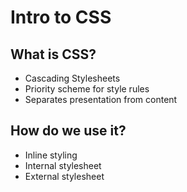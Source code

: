 # Intro to CSS

## What is CSS?
- Cascading Stylesheets
- Priority scheme for style rules
- Separates presentation from content

## How do we use it?
- Inline styling
- Internal stylesheet
- External stylesheet